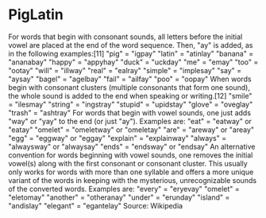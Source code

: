 # PigLatin
For words that begin with consonant sounds, all letters before the initial vowel are placed at the end of the word sequence. Then, "ay" is added, as in the following examples:[11]  "pig" = "igpay" "latin" = "atinlay" "banana" = "ananabay" "happy" = "appyhay" "duck" = "uckday" "me" = "emay" "too" = "ootay" "will" = "illway" "real" = "ealray" "simple" = "implesay" "say" = "aysay" "bagel" = "agelbay" "fail" = "ailfay" "poo" = "oopay" When words begin with consonant clusters (multiple consonants that form one sound), the whole sound is added to the end when speaking or writing.[12]  "smile" = "ilesmay" "string" = "ingstray" "stupid" = "upidstay" "glove" = "oveglay" "trash" = "ashtray" For words that begin with vowel sounds, one just adds "way" or "yay" to the end (or just "ay"). Examples are:  "eat" = "eatway" or "eatay" "omelet" = "omeletway" or "omeletay" "are" = "areway" or "areay" "egg" = "eggway" or "eggay" "explain" = "explainway" "always" = "alwaysway" or "alwaysay" "ends" = "endsway" or "endsay" An alternative convention for words beginning with vowel sounds, one removes the initial vowel(s) along with the first consonant or consonant cluster. This usually only works for words with more than one syllable and offers a more unique variant of the words in keeping with the mysterious, unrecognizable sounds of the converted words. Examples are:  "every" = "eryevay" "omelet" = "eletomay" "another" = "otheranay" "under" = "erunday" "island" = "andislay" "elegant" = "egantelay"                                                           Source: Wikipedia
